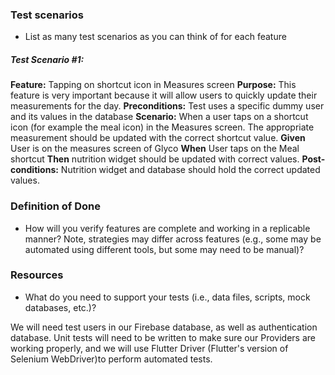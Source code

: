 ### Test scenarios

* List as many test scenarios as you can think of for each feature

##### Test Scenario #1: 
**Feature:** Tapping on shortcut icon in Measures screen
**Purpose:** This feature is very important because it will allow users to quickly update their measurements for the day.
**Preconditions:** Test uses a specific dummy user and its values in the database
**Scenario:** When a user taps on a shortcut icon (for example the meal icon) in the Measures screen. The appropriate measurement should be updated with the correct shortcut value.
**Given** User is on the measures screen of Glyco
**When** User taps on the Meal shortcut
**Then** nutrition widget should be updated with correct values.
**Post-conditions:** Nutrition widget and database should hold the correct updated values.


### Definition of Done

* How will you verify features are complete and working in a replicable manner? Note, strategies may differ across features (e.g., some may be automated using different tools, but some may need to be manual)?

### Resources

* What do you need to support your tests (i.e., data files, scripts, mock databases, etc.)?


We will need test users in our Firebase database, as well as authentication database. Unit tests will need to be written to make sure our Providers are working properly, and we will use Flutter Driver (Flutter's version of Selenium WebDriver)to perform automated tests.
